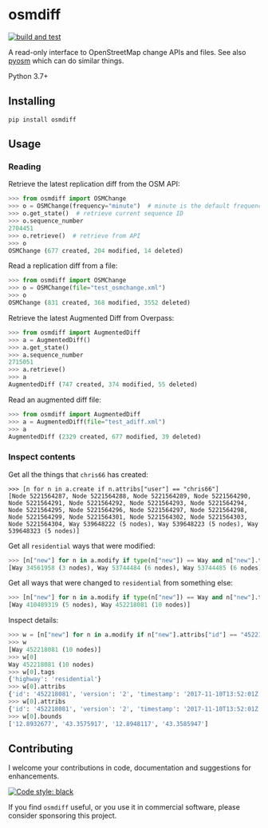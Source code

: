 # osmdiff

[![build and test](https://github.com/mvexel/osmdiff/actions/workflows/build_and_test.yml/badge.svg)](https://github.com/mvexel/osmdiff/actions/workflows/build_and_test.yml)

A read-only interface to OpenStreetMap change APIs and files. See also [pyosm](https://github.com/iandees/pyosm) which can do similar things. 

Python 3.7+

## Installing

`pip install osmdiff`

## Usage

### Reading

Retrieve the latest replication diff from the OSM API:

```python
>>> from osmdiff import OSMChange
>>> o = OSMChange(frequency="minute")  # minute is the default frequency
>>> o.get_state()  # retrieve current sequence ID
>>> o.sequence_number
2704451
>>> o.retrieve()  # retrieve from API
>>> o
OSMChange (677 created, 204 modified, 14 deleted)
```

Read a replication diff from a file:

```python
>>> from osmdiff import OSMChange
>>> o = OSMChange(file="test_osmchange.xml")
>>> o
OSMChange (831 created, 368 modified, 3552 deleted)
```

Retrieve the latest Augmented Diff from Overpass:

```python
>>> from osmdiff import AugmentedDiff
>>> a = AugmentedDiff()
>>> a.get_state()
>>> a.sequence_number
2715051
>>> a.retrieve()
>>> a
AugmentedDiff (747 created, 374 modified, 55 deleted)
```

Read an augmented diff file:

```python
>>> from osmdiff import AugmentedDiff
>>> a = AugmentedDiff(file="test_adiff.xml")
>>> a
AugmentedDiff (2329 created, 677 modified, 39 deleted)
```

### Inspect contents

Get all the things that `chris66` has created:

```
>>> [n for n in a.create if n.attribs["user"] == "chris66"]
[Node 5221564287, Node 5221564288, Node 5221564289, Node 5221564290, Node 5221564291, Node 5221564292, Node 5221564293, Node 5221564294, Node 5221564295, Node 5221564296, Node 5221564297, Node 5221564298, Node 5221564299, Node 5221564301, Node 5221564302, Node 5221564303, Node 5221564304, Way 539648222 (5 nodes), Way 539648223 (5 nodes), Way 539648323 (5 nodes)]
```

Get all `residential` ways that were modified:

```python
>>> [n["new"] for n in a.modify if type(n["new"]) == Way and n["new"].tags.get("highway") == "residential"]
[Way 34561958 (3 nodes), Way 53744484 (6 nodes), Way 53744485 (6 nodes), Way 122650942 (3 nodes), Way 283221266 (4 nodes), Way 344272652 (5 nodes), Way 358243999 (13 nodes), Way 410489319 (5 nodes), Way 452218081 (10 nodes)]
```

Get all ways that were changed to `residential` from something else:

```python
>>> [n["new"] for n in a.modify if type(n["new"]) == Way and n["new"].tags.get("highway") == "residential" and n["old"].tags["highway"] != "residential"]
[Way 410489319 (5 nodes), Way 452218081 (10 nodes)]
```

Inspect details:

```python
>>> w = [n["new"] for n in a.modify if n["new"].attribs["id"] == "452218081"]
>>> w
[Way 452218081 (10 nodes)]
>>> w[0]
Way 452218081 (10 nodes)
>>> w[0].tags
{'highway': 'residential'}
>>> w[0].attribs
{'id': '452218081', 'version': '2', 'timestamp': '2017-11-10T13:52:01Z', 'changeset': '53667190', 'uid': '2352517', 'user': 'carths81'}
>>> w[0].attribs
{'id': '452218081', 'version': '2', 'timestamp': '2017-11-10T13:52:01Z', 'changeset': '53667190', 'uid': '2352517', 'user': 'carths81'}
>>> w[0].bounds
['12.8932677', '43.3575917', '12.8948117', '43.3585947']
```

## Contributing

I welcome your contributions in code, documentation and suggestions for enhancements.

[![Code style: black](https://img.shields.io/badge/code%20style-black-000000.svg)](https://github.com/psf/black)

If you find `osmdiff` useful, or you use it in commercial software, please consider sponsoring this project.
